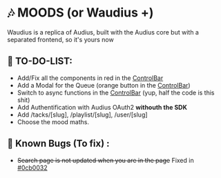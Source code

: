 # 🎶 MOODS (or Waudius +)
Waudius is a replica of Audius, built with the Audius core but with a separated frontend, so it's yours now

## 📜 TO-DO-LIST:
- Add/Fix all the components in red in the [ControlBar](./components/ControlBar.vue)
- Add a Modal for the Queue (orange button in the [ControlBar](./components/ControlBar.vue))
- Switch to async functions in the [ControlBar](./components/ControlBar.vue) (yup, half the code is this shit)
- Add Authentification with Audius OAuth2 __withouth the SDK__
- Add /tacks/[slug], /playlist/[slug], /user/[slug]
- Choose the mood maths.

## 🐛 Known Bugs (To fix) :
- ~~Search page is not updated when you are in the page~~ Fixed in [#0cb0032](https://github.com/DreamCloud-Development/moods.js/commit/0cb0032afa0a7368286fdd6653863c5831c2cc21)